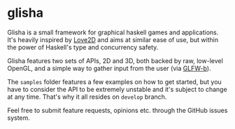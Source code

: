 glisha
======

Glisha is a small framework for graphical haskell games and applications. It's heavily inspired by [Love2D](http://love2d.org/) and aims at similar ease of use, but within the power of Haskell's type and concurrency safety.

Glisha features two sets of APIs, 2D and 3D, both backed by raw, low-level OpenGL, and a simple way to gather input from the user (via [GLFW-b](http://hackage.haskell.org/package/GLFW-b)).

The `samples` folder features a few examples on how to get started, but you have to consider the API to be extremely unstable and it's subject to change at any time. That's why it all resides on `develop` branch.

Feel free to submit feature requests, opinions etc. through the GitHub issues system.
